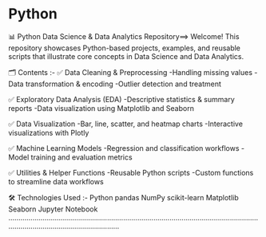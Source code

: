 # Python
📊 Python Data Science & Data Analytics Repository==>
Welcome! This repository showcases Python-based projects, examples, and reusable scripts that illustrate core concepts in Data Science and Data Analytics.

🗂️ Contents :-
✅ Data Cleaning & Preprocessing
-Handling missing values
-Data transformation & encoding
-Outlier detection and treatment

✅ Exploratory Data Analysis (EDA)
-Descriptive statistics & summary reports
-Data visualization using Matplotlib and Seaborn

✅ Data Visualization
-Bar, line, scatter, and heatmap charts
-Interactive visualizations with Plotly

✅ Machine Learning Models
-Regression and classification workflows
-Model training and evaluation metrics

✅ Utilities & Helper Functions
-Reusable Python scripts
-Custom functions to streamline data workflows

🛠️ Technologies Used :-
Python
pandas
NumPy
scikit-learn
Matplotlib
Seaborn
Jupyter Notebook
...................................................................................................................................................................................
